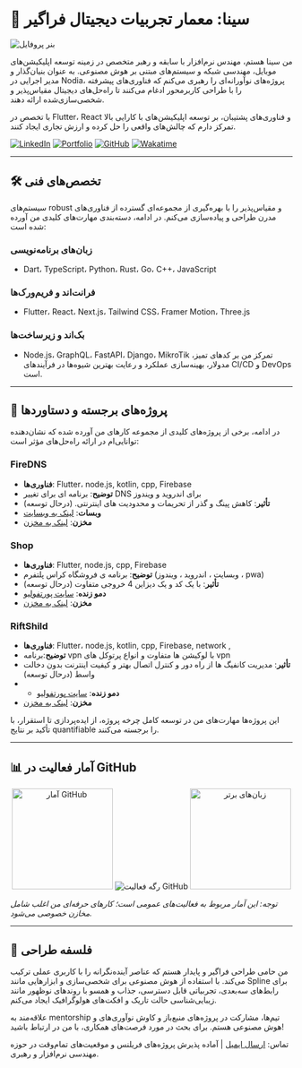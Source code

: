 # 🌌 سینا: معمار تجربیات دیجیتال فراگیر

![بنر پروفایل](https://media.giphy.com/media/v1.Y2lkPTc5MGI3NjExZTBhZmQ3YzE3M2QyOGZiZTg1YzVhNDVhZmM3MDI5M2U2YzA4MjUzMiZlcD12MV9pbnRlcm5hbF9naWZfYnlfaWQmY3Q9Zw/3o7bu3XilJ5BOiSGic/giphy.gif)

من سینا هستم، مهندس نرم‌افزار با سابقه و رهبر متخصص در زمینه توسعه اپلیکیشن‌های موبایل، مهندسی شبکه و سیستم‌های مبتنی بر هوش مصنوعی. به عنوان بنیان‌گذار و مدیر اجرایی در Nodia، پروژه‌های نوآورانه‌ای را رهبری می‌کنم که فناوری‌های پیشرفته را با طراحی کاربرمحور ادغام می‌کنند تا راه‌حل‌های دیجیتال مقیاس‌پذیر و شخصی‌سازی‌شده ارائه دهند.

با تخصص در Flutter، React و فناوری‌های پشتیبان، بر توسعه اپلیکیشن‌های با کارایی بالا تمرکز دارم که چالش‌های واقعی را حل کرده و ارزش تجاری ایجاد کنند.

[![LinkedIn](https://img.shields.io/badge/LinkedIn-0077B5?style=flat-square&logo=linkedin&logoColor=white)](https://linkedin.com/in/isina-nej)
[![Portfolio](https://img.shields.io/badge/Portfolio-FF2E63?style=flat-square&logo=vercel&logoColor=white)](https://isina-nej.vercel.app)
[![GitHub](https://img.shields.io/badge/GitHub-181717?style=flat-square&logo=github&logoColor=white)](https://github.com/isina-nej)
[![Wakatime](https://wakatime.com/badge/user/isina_nej.svg)](https://wakatime.com/@isina_nej)

---

## 🛠️ تخصص‌های فنی

سیستم‌های robust و مقیاس‌پذیر را با بهره‌گیری از مجموعه‌ای گسترده از فناوری‌های مدرن طراحی و پیاده‌سازی می‌کنم. در ادامه، دسته‌بندی مهارت‌های کلیدی من آورده شده است:

### زبان‌های برنامه‌نویسی
- Dart، TypeScript، Python، Rust، Go، C++، JavaScript

### فرانت‌اند و فریم‌ورک‌ها
- Flutter، React، Next.js، Tailwind CSS، Framer Motion، Three.js

### بک‌اند و زیرساخت‌ها
- Node.js، GraphQL، FastAPI، Django، MikroTik
تمرکز من بر کدهای تمیز، مدولار، بهینه‌سازی عملکرد و رعایت بهترین شیوه‌ها در فرآیندهای CI/CD و DevOps است.

---

## 🌟 پروژه‌های برجسته و دستاوردها

در ادامه، برخی از پروژه‌های کلیدی از مجموعه کارهای من آورده شده که نشان‌دهنده توانایی‌ام در ارائه راه‌حل‌های مؤثر است:

### FireDNS
- **فناوری‌ها**: Flutter، node.js, kotlin, cpp, Firebase 
- **توضیح**: برنامه ای برای تغییر DNS برای اندروید و ویندوز
- **تأثیر**: کاهش پینگ و گذر از تحریمات و محدودیت های اینترنتی. (درحال توسعه)
- **وبسات**:  [لینک به وبسایت](https://fire-dns.ir)
- **مخزن**: [لینک به مخزن](https://github.com/isina-nej/Firedns)

### Shop
- **فناوری‌ها**: Flutter, node.js, cpp, Firebase 
- **توضیح**: برنامه ی فروشگاه کراس پلتفرم (وبسایت ، اندروید ، ویندوز ، pwa) 
- **تأثیر**: با یک کد و یک دیزاین 4 خروجی متفاوت (درحال توسعه)
- **دمو زنده**: [سایت پورتفولیو](https://shop.isina-nej.ir)
- **مخزن**: [لینک به مخزن](https://github.com/isina-nej/shop)

### RiftShild
- **فناوری‌ها**: Flutter، node.js, kotlin, cpp, Firebase, network , 
- **توضیح**:برنامه vpn با لوکیشن ها متفاوت و انواع پرتوکل های vpn
- **تأثیر**: مدیریت کانفیگ ها از راه دور و کنترل اتصال بهتر و کیفیت اینترنت بدون دخالت واسط (درحال توسعه)
- - **دمو زنده**: [سایت پورتفولیو](https://riftshield.isina-nej.ir)
- **مخزن**: [لینک به مخزن](https://github.com/isina-nej/riftshield)

این پروژه‌ها مهارت‌های من در توسعه کامل چرخه پروژه، از ایده‌پردازی تا استقرار، با تأکید بر نتایج quantifiable را برجسته می‌کنند.

---

## 📊 آمار فعالیت در GitHub

<div align="center">
  <img src="https://github-readme-stats.vercel.app/api?username=isina-nej&show_icons=true&theme=transparent&hide_border=true&title_color=FF2E63&text_color=FFFFFF&icon_color=FF2E63" alt="آمار GitHub" height="180"/>
  <img src="https://github-readme-streak-stats.herokuapp.com?user=isina-nej&theme=transparent&hide_border=true&background=0D1117&stroke=FF2E63&ring=FF2E63&fire=FF2E63&currStreakNum=FF2E63&sideNums=FF2E63&currStreakLabel=FF2E63&sideLabels=FF2E63" alt="رگه فعالیت GitHub" />
  <img src="https://github-readme-stats.vercel.app/api/top-langs/?username=isina-nej&layout=compact&langs_count=10&theme=transparent&hide_border=true&title_color=FF2E63&text_color=FFFFFF" alt="زبان‌های برتر" height="180"/>
</div>

*توجه: این آمار مربوط به فعالیت‌های عمومی است؛ کارهای حرفه‌ای من اغلب شامل مخازن خصوصی می‌شود.*

---

## 🎨 فلسفه طراحی

من حامی طراحی فراگیر و پایدار هستم که عناصر آینده‌نگرانه را با کاربری عملی ترکیب می‌کند. با استفاده از هوش مصنوعی برای شخصی‌سازی و ابزارهایی مانند Spline برای رابط‌های سه‌بعدی، تجربیاتی قابل دسترسی، جذاب و همسو با روندهای نوظهور مانند زیبایی‌شناسی حالت تاریک و افکت‌های هولوگرافیک ایجاد می‌کنم.

علاقه‌مند به mentorship تیم‌ها، مشارکت در پروژه‌های منبع‌باز و کاوش نوآوری‌های  و هوش مصنوعی هستم. برای بحث در مورد فرصت‌های همکاری، با من در ارتباط باشید!

تماس: [ارسال ایمیل](mailto:sina.nejadhoseini@gmail.com) | آماده پذیرش پروژه‌های فریلنس و موقعیت‌های تمام‌وقت در حوزه مهندسی نرم‌افزار و رهبری.
